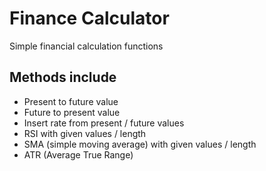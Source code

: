 # Finance Calculator

Simple financial calculation functions

## Methods include

* Present to future value
* Future to present value
* Insert rate from present / future values
* RSI with given values / length
* SMA (simple moving average) with given values / length
* ATR (Average True Range)
